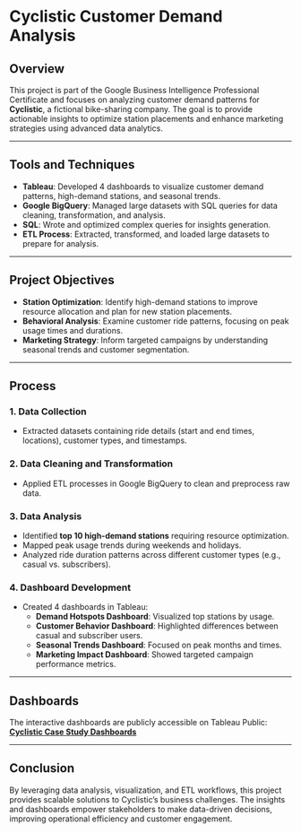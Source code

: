 # Cyclistic Customer Demand Analysis

## Overview
This project is part of the Google Business Intelligence Professional Certificate and focuses on analyzing customer demand patterns for **Cyclistic**, a fictional bike-sharing company. The goal is to provide actionable insights to optimize station placements and enhance marketing strategies using advanced data analytics.

---

## Tools and Techniques
- **Tableau**: Developed 4 dashboards to visualize customer demand patterns, high-demand stations, and seasonal trends.
- **Google BigQuery**: Managed large datasets with SQL queries for data cleaning, transformation, and analysis.
- **SQL**: Wrote and optimized complex queries for insights generation.
- **ETL Process**: Extracted, transformed, and loaded large datasets to prepare for analysis.

---

## Project Objectives
- **Station Optimization**: Identify high-demand stations to improve resource allocation and plan for new station placements.
- **Behavioral Analysis**: Examine customer ride patterns, focusing on peak usage times and durations.
- **Marketing Strategy**: Inform targeted campaigns by understanding seasonal trends and customer segmentation.

---

## Process

### 1. **Data Collection**
   - Extracted datasets containing ride details (start and end times, locations), customer types, and timestamps.

### 2. **Data Cleaning and Transformation**
   - Applied ETL processes in Google BigQuery to clean and preprocess raw data.

### 3. **Data Analysis**
   - Identified **top 10 high-demand stations** requiring resource optimization.
   - Mapped peak usage trends during weekends and holidays.
   - Analyzed ride duration patterns across different customer types (e.g., casual vs. subscribers).

### 4. **Dashboard Development**
   - Created 4 dashboards in Tableau:
     - **Demand Hotspots Dashboard**: Visualized top stations by usage.
     - **Customer Behavior Dashboard**: Highlighted differences between casual and subscriber users.
     - **Seasonal Trends Dashboard**: Focused on peak months and times.
     - **Marketing Impact Dashboard**: Showed targeted campaign performance metrics.

---

## Dashboards
The interactive dashboards are publicly accessible on Tableau Public:  
[**Cyclistic Case Study Dashboards**](https://public.tableau.com/views/CyclisticCaseStudy_17188499515650/CyclisticExemplar?:language=en-US&:sid=&:redirect=auth&:display_count=n&:origin=viz_share_link)

---


## Conclusion
By leveraging data analysis, visualization, and ETL workflows, this project provides scalable solutions to Cyclistic’s business challenges. The insights and dashboards empower stakeholders to make data-driven decisions, improving operational efficiency and customer engagement.
